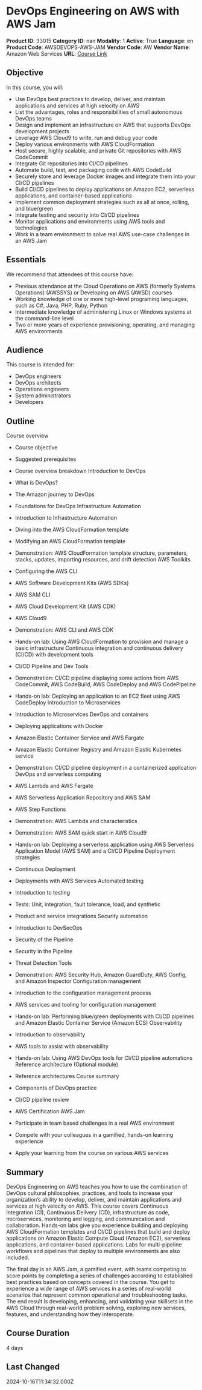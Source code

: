 # DevOps Engineering on AWS with AWS Jam

**Product ID**: 33015
**Category ID**: nan
**Modality**: 1
**Active**: True
**Language**: en
**Product Code**: AWSDEVOPS-AWS-JAM
**Vendor Code**: AW
**Vendor Name**: Amazon Web Services
**URL**: [Course Link](https://www.fastlaneus.com/course/amazon-awsdevops-aws-jam)

## Objective
In this course, you will:


- Use DevOps best practices to develop, deliver, and maintain applications and services at high velocity on AWS
- List the advantages, roles and responsibilities of small autonomous DevOps teams
- Design and implement an infrastructure on AWS that supports DevOps development projects
- Leverage AWS Cloud9 to write, run and debug your code
- Deploy various environments with AWS CloudFormation
- Host secure, highly scalable, and private Git repositories with AWS CodeCommit
- Integrate Git repositories into CI/CD pipelines
- Automate build, test, and packaging code with AWS CodeBuild
- Securely store and leverage Docker images and integrate them into your CI/CD pipelines
- Build CI/CD pipelines to deploy applications on Amazon EC2, serverless applications, and container-based applications
- Implement common deployment strategies such as all at once, rolling, and blue/green
- Integrate testing and security into CI/CD pipelines
- Monitor applications and environments using AWS tools and technologies
- Work in a team environment to solve real AWS use-case challenges in an AWS Jam

## Essentials
We recommend that attendees of this course have:


- Previous attendance at the Cloud Operations on AWS (formerly Systems Operations) (AWSSYS) or Developing on AWS (AWSD) courses
- Working knowledge of one or more high-level programing languages, such as C#, Java, PHP, Ruby, Python
- Intermediate knowledge of administering Linux or Windows systems at the command-line level
- Two or more years of experience provisioning, operating, and managing AWS environments

## Audience
This course is intended for:


- DevOps engineers
- DevOps architects
- Operations engineers
- System administrators
- Developers

## Outline
Course overview


- Course objective
- Suggested prerequisites
- Course overview breakdown
Introduction to DevOps


- What is DevOps?
- The Amazon journey to DevOps
- Foundations for DevOps
Infrastructure Automation


- Introduction to Infrastructure Automation
- Diving into the AWS CloudFormation template
- Modifying an AWS CloudFormation template
- Demonstration: AWS CloudFormation template structure, parameters, stacks, updates, importing resources, and drift detection
AWS Toolkits


- Configuring the AWS CLI
- AWS Software Development Kits (AWS SDKs)
- AWS SAM CLI
- AWS Cloud Development Kit (AWS CDK)
- AWS Cloud9
- Demonstration: AWS CLI and AWS CDK
- Hands-on lab: Using AWS CloudFormation to provision and manage a basic infrastructure
Continuous integration and continuous delivery (CI/CD) with development tools


- CI/CD Pipeline and Dev Tools
- Demonstration: CI/CD pipeline displaying some actions from AWS CodeCommit, AWS CodeBuild, AWS CodeDeploy and AWS CodePipeline
- Hands-on lab: Deploying an application to an EC2 fleet using AWS CodeDeploy
Introduction to Microservices


- Introduction to Microservices
DevOps and containers


- Deploying applications with Docker
- Amazon Elastic Container Service and AWS Fargate
- Amazon Elastic Container Registry and Amazon Elastic Kubernetes service
- Demonstration: CI/CD pipeline deployment in a containerized application
DevOps and serverless computing


- AWS Lambda and AWS Fargate
- AWS Serverless Application Repository and AWS SAM
- AWS Step Functions
- Demonstration: AWS Lambda and characteristics
- Demonstration: AWS SAM quick start in AWS Cloud9
- Hands-on lab: Deploying a serverless application using AWS Serverless Application Model (AWS SAM) and a CI/CD Pipeline
Deployment strategies


- Continuous Deployment
- Deployments with AWS Services
Automated testing


- Introduction to testing
- Tests: Unit, integration, fault tolerance, load, and synthetic
- Product and service integrations
Security automation


- Introduction to DevSecOps
- Security of the Pipeline
- Security in the Pipeline
- Threat Detection Tools
- Demonstration: AWS Security Hub, Amazon GuardDuty, AWS Config, and Amazon Inspector
Configuration management


- Introduction to the configuration management process
- AWS services and tooling for configuration management
- Hands-on lab: Performing blue/green deployments with CI/CD pipelines and Amazon Elastic Container Service (Amazon ECS)
Observability


- Introduction to observability
- AWS tools to assist with observability
- Hands-on lab: Using AWS DevOps tools for CI/CD pipeline automations
Reference architecture (Optional module)


- Reference architectures
Course summary


- Components of DevOps practice
- CI/CD pipeline review
- AWS Certification
AWS Jam


- Participate in team based challenges in a real AWS environment
- Compete with your colleagues in a gamified, hands-on learning experience
- Apply your learning from the course on various AWS services

## Summary
DevOps Engineering on AWS teaches you how to use the combination of DevOps cultural philosophies, practices, and tools to increase your organization’s ability to develop, deliver, and maintain applications and services at high velocity on AWS. This course covers Continuous Integration (CI), Continuous Delivery (CD), infrastructure as code, microservices, monitoring and logging, and communication and collaboration. Hands-on labs give you experience building and deploying AWS CloudFormation templates and CI/CD pipelines that build and deploy applications on Amazon Elastic Compute Cloud (Amazon EC2), serverless applications, and container-based applications. Labs for multi-pipeline workflows and pipelines that deploy to multiple environments are also included.

The final day is an AWS Jam, a gamified event, with teams competing to score points by completing a series of challenges according to established best practices based on concepts covered in the course. You get to experience a wide range of AWS services in a series of real-world scenarios that represent common operational and troubleshooting tasks. The end result is developing, enhancing, and validating your skillsets in the AWS Cloud through real-world problem solving, exploring new services, features, and understanding how they interoperate.

## Course Duration
4 days

## Last Changed
2024-10-16T11:34:32.000Z
